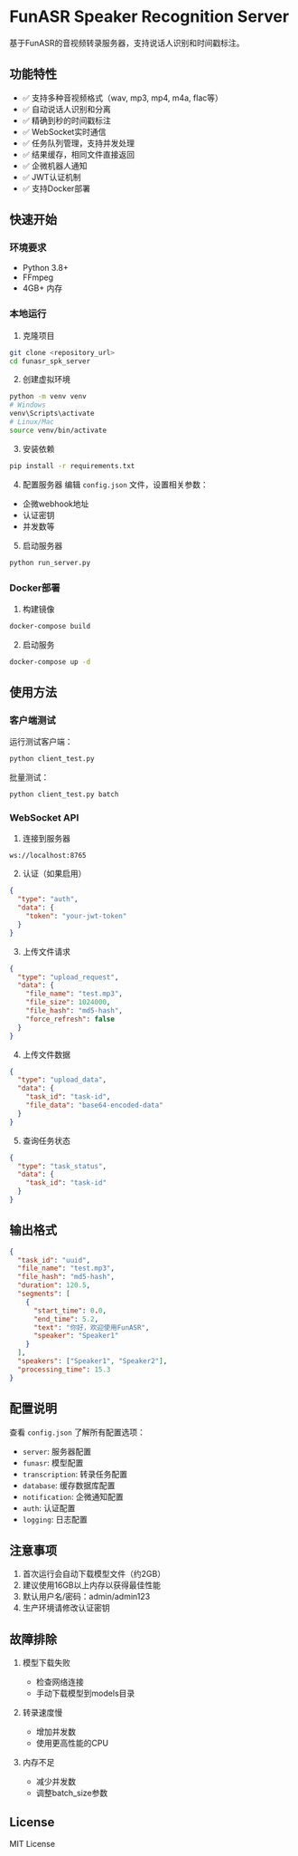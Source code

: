 # FunASR Speaker Recognition Server

基于FunASR的音视频转录服务器，支持说话人识别和时间戳标注。

## 功能特性

- ✅ 支持多种音视频格式（wav, mp3, mp4, m4a, flac等）
- ✅ 自动说话人识别和分离
- ✅ 精确到秒的时间戳标注
- ✅ WebSocket实时通信
- ✅ 任务队列管理，支持并发处理
- ✅ 结果缓存，相同文件直接返回
- ✅ 企微机器人通知
- ✅ JWT认证机制
- ✅ 支持Docker部署

## 快速开始

### 环境要求

- Python 3.8+
- FFmpeg
- 4GB+ 内存

### 本地运行

1. 克隆项目
```bash
git clone <repository_url>
cd funasr_spk_server
```

2. 创建虚拟环境
```bash
python -m venv venv
# Windows
venv\Scripts\activate
# Linux/Mac
source venv/bin/activate
```

3. 安装依赖
```bash
pip install -r requirements.txt
```

4. 配置服务器
编辑 `config.json` 文件，设置相关参数：
- 企微webhook地址
- 认证密钥
- 并发数等

5. 启动服务器
```bash
python run_server.py
```

### Docker部署

1. 构建镜像
```bash
docker-compose build
```

2. 启动服务
```bash
docker-compose up -d
```

## 使用方法

### 客户端测试

运行测试客户端：
```bash
python client_test.py
```

批量测试：
```bash
python client_test.py batch
```

### WebSocket API

1. 连接到服务器
```
ws://localhost:8765
```

2. 认证（如果启用）
```json
{
  "type": "auth",
  "data": {
    "token": "your-jwt-token"
  }
}
```

3. 上传文件请求
```json
{
  "type": "upload_request",
  "data": {
    "file_name": "test.mp3",
    "file_size": 1024000,
    "file_hash": "md5-hash",
    "force_refresh": false
  }
}
```

4. 上传文件数据
```json
{
  "type": "upload_data",
  "data": {
    "task_id": "task-id",
    "file_data": "base64-encoded-data"
  }
}
```

5. 查询任务状态
```json
{
  "type": "task_status",
  "data": {
    "task_id": "task-id"
  }
}
```

## 输出格式

```json
{
  "task_id": "uuid",
  "file_name": "test.mp3",
  "file_hash": "md5-hash",
  "duration": 120.5,
  "segments": [
    {
      "start_time": 0.0,
      "end_time": 5.2,
      "text": "你好，欢迎使用FunASR",
      "speaker": "Speaker1"
    }
  ],
  "speakers": ["Speaker1", "Speaker2"],
  "processing_time": 15.3
}
```

## 配置说明

查看 `config.json` 了解所有配置选项：

- `server`: 服务器配置
- `funasr`: 模型配置
- `transcription`: 转录任务配置
- `database`: 缓存数据库配置
- `notification`: 企微通知配置
- `auth`: 认证配置
- `logging`: 日志配置

## 注意事项

1. 首次运行会自动下载模型文件（约2GB）
2. 建议使用16GB以上内存以获得最佳性能
3. 默认用户名/密码：admin/admin123
4. 生产环境请修改认证密钥

## 故障排除

1. 模型下载失败
   - 检查网络连接
   - 手动下载模型到models目录

2. 转录速度慢
   - 增加并发数
   - 使用更高性能的CPU

3. 内存不足
   - 减少并发数
   - 调整batch_size参数

## License

MIT License